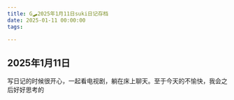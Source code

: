 ```yaml
---
title: G🛹2025年1月11日suki日记存档
date: 2025-01-11 00:00:00
tags:

---
```


## 2025年1月11日

写日记的时候很开心，一起看电视剧，躺在床上聊天。至于今天的不愉快，我会之后好好思考的
